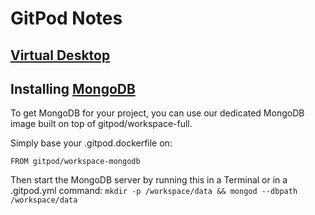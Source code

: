 # GitPod Notes

## [Virtual Desktop](https://github.com/gitpod-io/workspace-images/blob/master/full-vnc/Dockerfile)



## Installing [MongoDB](https://github.com/gitpod-io/workspace-images/blob/master/mongodb/Dockerfile)
To get MongoDB for your project, you can use our dedicated MongoDB image built on top of gitpod/workspace-full.

Simply base your .gitpod.dockerfile on:

`FROM gitpod/workspace-mongodb`

Then start the MongoDB server by running this in a Terminal or in a .gitpod.yml command:
`mkdir -p /workspace/data && mongod --dbpath /workspace/data` 